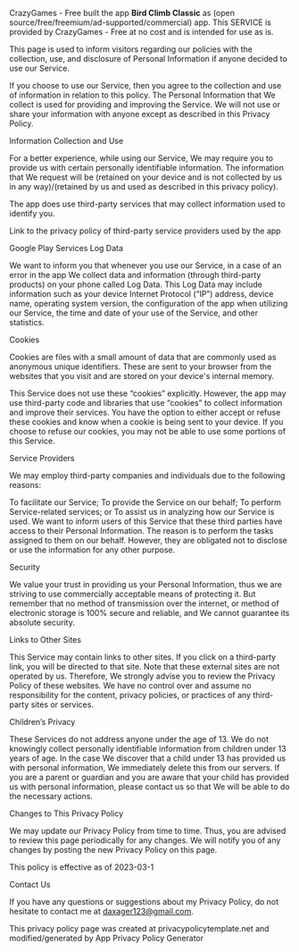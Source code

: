 CrazyGames - Free built the app <b>Bird Climb Classic</b> as (open source/free/freemium/ad-supported/commercial) app. This SERVICE is provided by CrazyGames - Free at no cost and is intended for use as is.

This page is used to inform visitors regarding our policies with the collection, use, and disclosure of Personal Information if anyone decided to use our Service.

If you choose to use our Service, then you agree to the collection and use of information in relation to this policy. The Personal Information that We collect is used for providing and improving the Service. We will not use or share your information with anyone except as described in this Privacy Policy.

Information Collection and Use

For a better experience, while using our Service, We may require you to provide us with certain personally identifiable information. The information that We request will be (retained on your device and is not collected by us in any way)/(retained by us and used as described in this privacy policy).

The app does use third-party services that may collect information used to identify you.

Link to the privacy policy of third-party service providers used by the app

Google Play Services
Log Data

We want to inform you that whenever you use our Service, in a case of an error in the app We collect data and information (through third-party products) on your phone called Log Data. This Log Data may include information such as your device Internet Protocol (“IP”) address, device name, operating system version, the configuration of the app when utilizing our Service, the time and date of your use of the Service, and other statistics.

Cookies

Cookies are files with a small amount of data that are commonly used as anonymous unique identifiers. These are sent to your browser from the websites that you visit and are stored on your device's internal memory.

This Service does not use these “cookies” explicitly. However, the app may use third-party code and libraries that use “cookies” to collect information and improve their services. You have the option to either accept or refuse these cookies and know when a cookie is being sent to your device. If you choose to refuse our cookies, you may not be able to use some portions of this Service.

Service Providers

We may employ third-party companies and individuals due to the following reasons:

To facilitate our Service;
To provide the Service on our behalf;
To perform Service-related services; or
To assist us in analyzing how our Service is used.
We want to inform users of this Service that these third parties have access to their Personal Information. The reason is to perform the tasks assigned to them on our behalf. However, they are obligated not to disclose or use the information for any other purpose.

Security

We value your trust in providing us your Personal Information, thus we are striving to use commercially acceptable means of protecting it. But remember that no method of transmission over the internet, or method of electronic storage is 100% secure and reliable, and We cannot guarantee its absolute security.

Links to Other Sites

This Service may contain links to other sites. If you click on a third-party link, you will be directed to that site. Note that these external sites are not operated by us. Therefore, We strongly advise you to review the Privacy Policy of these websites. We have no control over and assume no responsibility for the content, privacy policies, or practices of any third-party sites or services.

Children’s Privacy

These Services do not address anyone under the age of 13. We do not knowingly collect personally identifiable information from children under 13 years of age. In the case We discover that a child under 13 has provided us with personal information, We immediately delete this from our servers. If you are a parent or guardian and you are aware that your child has provided us with personal information, please contact us so that We will be able to do the necessary actions.

Changes to This Privacy Policy

We may update our Privacy Policy from time to time. Thus, you are advised to review this page periodically for any changes. We will notify you of any changes by posting the new Privacy Policy on this page.

This policy is effective as of 2023-03-1

Contact Us

If you have any questions or suggestions about my Privacy Policy, do not hesitate to contact me at daxager123@gmail.com.

This privacy policy page was created at privacypolicytemplate.net and modified/generated by App Privacy Policy Generator
